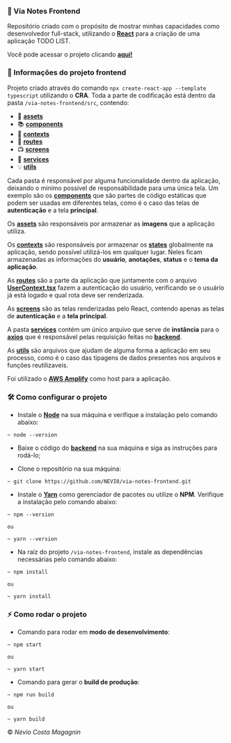 ### :green_book: Via Notes Frontend

Repositório criado com o propósito de mostrar minhas capacidades como desenvolvedor full-stack, utilizando o **[React](https://pt-br.reactjs.org/)** para a criação de uma aplicação TODO LIST.

Você pode acessar o projeto clicando **[aqui!](https://main.d7wwexdxzj8w.amplifyapp.com/)**

### :scroll: Informações do projeto frontend

Projeto criado através do comando `npx create-react-app --template typescript` utilizando o **CRA**. Toda a parte de codificação está dentro da pasta `/via-notes-frontend/src`, contendo:

- :pushpin: **[assets](https://github.com/NEVI0/via-notes-frontend/tree/main/src/assets)**
- :books: **[components](https://github.com/NEVI0/via-notes-frontend/tree/main/src/components)**
- :closed_lock_with_key: **[contexts](https://github.com/NEVI0/via-notes-frontend/tree/main/src/contexts)**
- :construction: **[routes](https://github.com/NEVI0/via-notes-frontend/tree/main/src/routes)**
- :tv: **[screens](https://github.com/NEVI0/via-notes-frontend/tree/main/src/screens)**
- :satellite: **[services](https://github.com/NEVI0/via-notes-frontend/tree/main/src/services)**
- :bulb: **[utils](https://github.com/NEVI0/via-notes-frontend/tree/main/src/utils)**

Cada pasta é responsável por alguma funcionalidade dentro da aplicação, deixando o minímo possível de responsábilidade para uma única tela. Um exemplo são os **[components](https://github.com/NEVI0/via-notes-frontend/tree/main/src/components)** que são partes de código estáticas que podem ser usadas em diferentes telas, como é o caso das telas de **autenticação** e a tela **principal**.

Os **[assets](https://github.com/NEVI0/via-notes-frontend/tree/main/src/assets)** são responsáveis por armazenar as **imagens** que a aplicação utiliza.

Os **[contexts](https://github.com/NEVI0/via-notes-frontend/tree/main/src/contexts)** são responsáveis por armazenar os **[states](https://pt-br.reactjs.org/docs/state-and-lifecycle.html)** globalmente na aplicação, sendo possível utilizá-los em qualquer lugar. Neles ficam armazenadas as informações do **usuário**, **anotações**, **status** e o **tema da aplicação**.

As **[routes](https://github.com/NEVI0/via-notes-frontend/tree/main/src/routes)** são a parte da aplicação que juntamente com o arquivo **[UserContext.tsx](https://github.com/NEVI0/via-notes-frontend/blob/main/src/contexts/UserContext.tsx)** fazem a autenticação do usuário, verificando se o usuário já está logado e qual rota deve ser renderizada.

As **[screens](https://github.com/NEVI0/via-notes-frontend/tree/main/src/screens)** são as telas renderizadas pelo React, contendo apenas as telas de **autenticação** e a **tela principal**.

A pasta **[services](https://github.com/NEVI0/via-notes-frontend/tree/main/src/services)** contém um único arquivo que serve de **instância** para o **[axios](https://github.com/axios/axios)** que é responsável pelas requisição feitas no **[backend](https://github.com/NEVI0/via-notes-backend)**.

As **[utils](https://github.com/NEVI0/via-notes-frontend/tree/main/src/utils)** são arquivos que ajudam de alguma forma a aplicação em seu processo, como é o caso das tipagens de dados presentes nos arquivos e funções reutilizaveis.

Foi utilizado o **[AWS Amplify](https://aws.amazon.com/pt/amplify/)** como host para a aplicação.

### :hammer_and_wrench: Como configurar o projeto

- Instale o **[Node](https://nodejs.org/en/download/)** na sua máquina e verifique a instalação pelo comando abaixo:
```
~ node --version
```

- Baixe o código do **[backend](https://github.com/NEVI0/via-notes-backend)** na sua máquina e siga as instruções para rodá-lo;

- Clone o repositório na sua máquina:
```
~ git clone https://github.com/NEVI0/via-notes-frontend.git
```

- Instale o **[Yarn](https://classic.yarnpkg.com/en/docs/install/)** como gerenciador de pacotes ou utilize o **NPM**. Verifique a instalação pelo comando abaixo:
```
~ npm --version

ou

~ yarn --version
```

- Na raíz do projeto `/via-notes-frontend`, instale as dependências necessárias pelo comando abaixo:
```
~ npm install

ou

~ yarn install
```

### :zap: Como rodar o projeto

- Comando para rodar em **modo de desenvolvimento**:
```
~ npm start

ou

~ yarn start
```

- Comando para gerar o **build de produção**:
```
~ npm run build

ou

~ yarn build
```

:copyright: *Névio Costa Magagnin*
